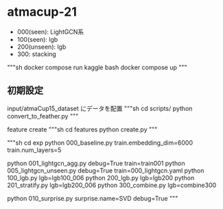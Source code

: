 # atmacup-21

- 000(seen): LightGCN系
- 100(seen): lgb
- 200(unseen): lgb
- 300: stacking

"""sh
docker compose run kaggle bash
docker compose up
"""

## 初期設定

input/atmaCup15_dataset にデータを配置
"""sh
cd scripts/
python convert_to_feather.py
"""

feature create
"""sh
cd features
python create.py
"""

"""sh
cd exp
python 000_baseline.py  train.embedding_dim=6000 train.num_layers=5

python 001_lightgcn_agg.py debug=True train=train001
python 005_lightgcn_unseen.py debug=True train=000_lightgcn.yaml
python 100_lgb.py lgb=lgb100_006
python 200_lgb.py lgb=lgb200
python 201_stratify.py lgb=lgb200_006
python 300_combine.py lgb=combine300

python 010_surprise.py surprise.name=SVD debug=True
"""
